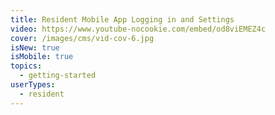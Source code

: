 ```yaml
---
title: Resident Mobile App Logging in and Settings
video: https://www.youtube-nocookie.com/embed/od8viEMEZ4c
cover: /images/cms/vid-cov-6.jpg
isNew: true
isMobile: true
topics:
  - getting-started
userTypes:
  - resident
---
```

